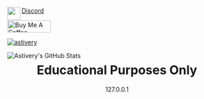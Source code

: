 <a     align="left" href="https://pastebin.com/raw/snq3iTAB">
  <img align="left" src="https://raw.githubusercontent.com/Astivery/Astivery/master/DiscordLogo.png?raw=true" height="30px" width="30px"/>
  <p   align="left">Discord</p>
  <a   href="https://www.buymeacoffee.com/astive" target="_blank"><img src="https://cdn.buymeacoffee.com/buttons/default-orange.png" alt="Buy Me A Coffee" height="28" width="100">
  <p   align="left"> <img src="https://komarev.com/ghpvc/?username=astivery&label=Profile%20views&color=grey&style=flat" alt="astivery" /> </p>
  
  <p> </p>
  <img align="left" alt="Astivery's GitHub Stats" src="https://github-readme-stats.vercel.app/api?username=astivery&show_icons=true&theme=dark" />
</a>

<h1 align='center'> Educational Purposes Only</h1>
<p align='center'>127.0.0.1<p>

